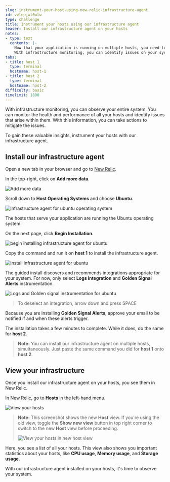 ```yaml
---
slug: instrument-your-host-using-new-relic-infrastructure-agent
id: vvlepjwl6wlw
type: challenge
title: Instrument your hosts using our infrastructure agent
teaser: Install our infrastructure agent on your hosts
notes:
- type: text
  contents: |-
    Now that your application is running on multiple hosts, you need to monitor those hosts.
    With infrastructure monitoring, you can identify issues on your system and mitigate the situation before you have an outage.
tabs:
- title: host 1
  type: terminal
  hostname: host-1
- title: host 2
  type: terminal
  hostname: host-2
difficulty: basic
timelimit: 1800
---
```


With infrastructure monitoring, you can observe your entire system. You can monitor the health and performance of all your hosts and identify issues that arise within them. With this information, you can take actions to mitigate the issues.

To gain these valuable insights, instrument your hosts with our infrastructure agent.

## Install our infrastructure agent

Open a new tab in your browser and go to [New Relic](https://one.newrelic.com).

In the top-right, click on **Add more data**.

![Add more data](../assets/add-more-data.png)

Scroll down to **Host Operating Systems** and choose **Ubuntu**.

![infrastructure agent for ubuntu operating system](../assets/infra-ubuntu.png)

The hosts that serve your application are running the Ubuntu operating system.

On the next page, click **Begin Installation**.

![begin installing infrastructure agent for ubuntu](../assets/begin-install.png)

Copy the command and run it on **host 1** to install the infrastructure agent.

![install infrastructure agent for ubuntu](../assets/copy-command.png)

The guided install discovers and recommends integrations appropriate for your system. For now, only select **Logs integration** and **Golden Signal Alerts** instrumentation.

![Logs and Golden signal instrumentation for ubuntu](../assets/installation.png)

> To deselect an integration, arrow down and press SPACE

Because you are installing **Golden Signal Alerts**, approve your email to be notified if and when these alerts trigger.

The installation takes a few minutes to complete. While it does, do the same for **host 2**.

> **Note:** You can install our infrastructure agent on multiple hosts, simultaneously. Just paste the same command you did for **host 1** onto **host 2**.

## View your infrastructure

Once you install our infrastructure agent on your hosts, you see them in New Relic.

In [New Relic](https://one.newrelic.com), go to **Hosts** in the left-hand menu.

![View your hosts](../assets/view-infra.png)

> **Note:** This screenshot shows the new **Host** view. If you're using the old view, toggle the **Show new view** button in top right corner to switch to the new **Host** view before proceeding.
>
> ![View your hosts in new host view](../assets/new-host-view.png)

Here, you see a list of all your hosts. This view also shows you important statistics about your hosts, like **CPU usage**, **Memory usage**, and **Storage usage**.

With our infrastructure agent installed on your hosts, it's time to observe your system.
